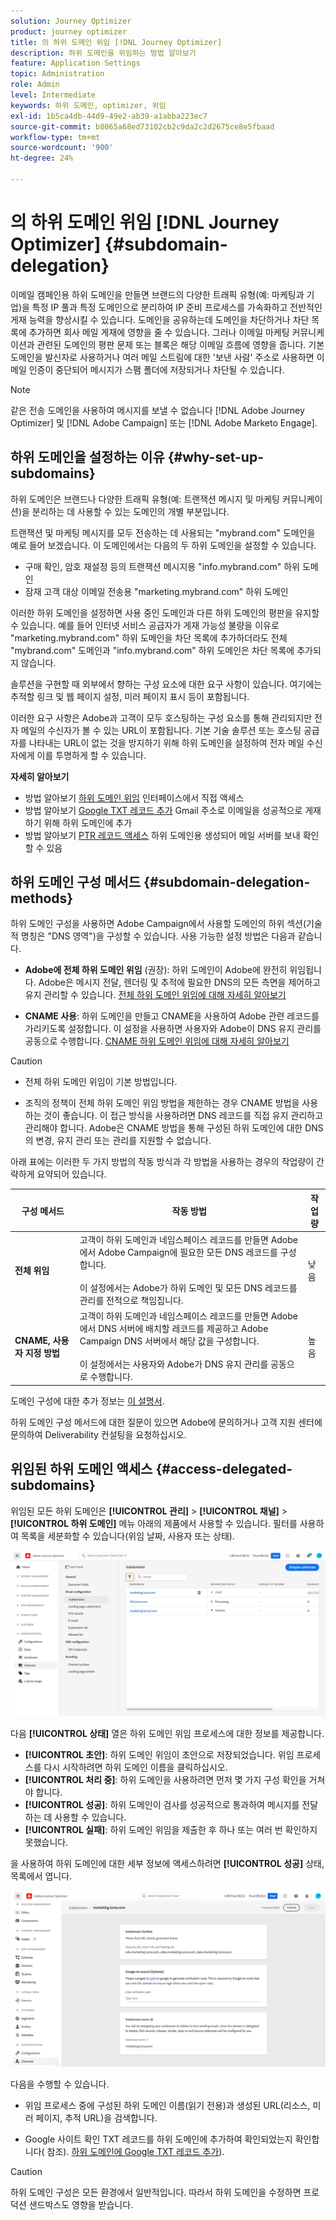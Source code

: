 ```yaml
---
solution: Journey Optimizer
product: journey optimizer
title: 의 하위 도메인 위임 [!DNL Journey Optimizer]
description: 하위 도메인을 위임하는 방법 알아보기
feature: Application Settings
topic: Administration
role: Admin
level: Intermediate
keywords: 하위 도메인, optimizer, 위임
exl-id: 1b5ca4db-44d9-49e2-ab39-a1abba223ec7
source-git-commit: b8065a68ed73102cb2c9da2c2d2675ce8e5fbaad
workflow-type: tm+mt
source-wordcount: '900'
ht-degree: 24%

---
```


# 의 하위 도메인 위임 [!DNL Journey Optimizer] {#subdomain-delegation}

이메일 캠페인용 하위 도메인을 만들면 브랜드의 다양한 트래픽 유형(예: 마케팅과 기업)을 특정 IP 풀과 특정 도메인으로 분리하여 IP 준비 프로세스를 가속화하고 전반적인 게재 능력을 향상시킬 수 있습니다. 도메인을 공유하는데 도메인을 차단하거나 차단 목록에 추가하면 회사 메일 게재에 영향을 줄 수 있습니다. 그러나 이메일 마케팅 커뮤니케이션과 관련된 도메인의 평판 문제 또는 블록은 해당 이메일 흐름에 영향을 줍니다. 기본 도메인을 발신자로 사용하거나 여러 메일 스트림에 대한 &#39;보낸 사람&#39; 주소로 사용하면 이메일 인증이 중단되어 메시지가 스팸 폴더에 저장되거나 차단될 수 있습니다.

>[!NOTE]
>
>같은 전송 도메인을 사용하여 메시지를 보낼 수 없습니다 [!DNL Adobe Journey Optimizer] 및 [!DNL Adobe Campaign] 또는 [!DNL Adobe Marketo Engage].

## 하위 도메인을 설정하는 이유 {#why-set-up-subdomains}

하위 도메인은 브랜드나 다양한 트래픽 유형(예: 트랜잭션 메시지 및 마케팅 커뮤니케이션)을 분리하는 데 사용할 수 있는 도메인의 개별 부분입니다.

트랜잭션 및 마케팅 메시지를 모두 전송하는 데 사용되는 &quot;mybrand.com&quot; 도메인을 예로 들어 보겠습니다. 이 도메인에서는 다음의 두 하위 도메인을 설정할 수 있습니다.

* 구매 확인, 암호 재설정 등의 트랜잭션 메시지용 &quot;info.mybrand.com&quot; 하위 도메인
* 잠재 고객 대상 이메일 전송용 &quot;marketing.mybrand.com&quot; 하위 도메인

이러한 하위 도메인을 설정하면 사용 중인 도메인과 다른 하위 도메인의 평판을 유지할 수 있습니다. 예를 들어 인터넷 서비스 공급자가 게재 가능성 불량을 이유로 &quot;marketing.mybrand.com&quot; 하위 도메인을 차단 목록에 추가하더라도 전체 &quot;mybrand.com&quot; 도메인과 &quot;info.mybrand.com&quot; 하위 도메인은 차단 목록에 추가되지 않습니다.

솔루션을 구현할 때 외부에서 향하는 구성 요소에 대한 요구 사항이 있습니다. 여기에는 추적할 링크 및 웹 페이지 설정, 미러 페이지 표시 등이 포함됩니다.

이러한 요구 사항은 Adobe과 고객이 모두 호스팅하는 구성 요소를 통해 관리되지만 전자 메일의 수신자가 볼 수 있는 URL이 포함됩니다. 기본 기술 솔루션 또는 호스팅 공급자를 나타내는 URL이 없는 것을 방지하기 위해 하위 도메인을 설정하여 전자 메일 수신자에게 이를 투명하게 할 수 있습니다.

**자세히 알아보기**

* 방법 알아보기 [하위 도메인 위임](delegate-subdomain.md) 인터페이스에서 직접 액세스
* 방법 알아보기 [Google TXT 레코드 추가](google-txt.md) Gmail 주소로 이메일을 성공적으로 게재하기 위해 하위 도메인에 추가
* 방법 알아보기 [PTR 레코드 액세스](ptr-records.md) 하위 도메인용 생성되어 메일 서버를 보내 확인할 수 있음

## 하위 도메인 구성 메서드 {#subdomain-delegation-methods}

하위 도메인 구성을 사용하면 Adobe Campaign에서 사용할 도메인의 하위 섹션(기술적 명칭은 &quot;DNS 영역&quot;)을 구성할 수 있습니다. 사용 가능한 설정 방법은 다음과 같습니다.

* **Adobe에 전체 하위 도메인 위임** (권장): 하위 도메인이 Adobe에 완전히 위임됩니다. Adobe은 메시지 전달, 렌더링 및 추적에 필요한 DNS의 모든 측면을 제어하고 유지 관리할 수 있습니다. [전체 하위 도메인 위임에 대해 자세히 알아보기](delegate-subdomain.md#full-subdomain-delegation)

* **CNAME 사용**: 하위 도메인을 만들고 CNAME을 사용하여 Adobe 관련 레코드를 가리키도록 설정합니다. 이 설정을 사용하면 사용자와 Adobe이 DNS 유지 관리를 공동으로 수행합니다. [CNAME 하위 도메인 위임에 대해 자세히 알아보기](delegate-subdomain.md#cname-subdomain-delegation)

>[!CAUTION]
>
>* 전체 하위 도메인 위임이 기본 방법입니다.
>
>* 조직의 정책이 전체 하위 도메인 위임 방법을 제한하는 경우 CNAME 방법을 사용하는 것이 좋습니다. 이 접근 방식을 사용하려면 DNS 레코드를 직접 유지 관리하고 관리해야 합니다. Adobe은 CNAME 방법을 통해 구성된 하위 도메인에 대한 DNS의 변경, 유지 관리 또는 관리를 지원할 수 없습니다.


아래 표에는 이러한 두 가지 방법의 작동 방식과 각 방법을 사용하는 경우의 작업량이 간략하게 요약되어 있습니다.

| 구성 메서드 | 작동 방법 | 작업량 |
|---|---|---|
| **전체 위임** | 고객이 하위 도메인과 네임스페이스 레코드를 만들면 Adobe에서 Adobe Campaign에 필요한 모든 DNS 레코드를 구성합니다.<br/><br/>이 설정에서는 Adobe가 하위 도메인 및 모든 DNS 레코드를 관리를 전적으로 책임집니다. | 낮음 |
| **CNAME, 사용자 지정 방법** | 고객이 하위 도메인과 네임스페이스 레코드를 만들면 Adobe에서 DNS 서버에 배치할 레코드를 제공하고 Adobe Campaign DNS 서버에서 해당 값을 구성합니다.<br/><br/>이 설정에서는 사용자와 Adobe가 DNS 유지 관리를 공동으로 수행합니다. | 높음 |

도메인 구성에 대한 추가 정보는 [이 설명서](https://experienceleague.adobe.com/docs/deliverability-learn/deliverability-best-practice-guide/additional-resources/product-specific-resources/campaign/ac-domain-name-setup.html).

하위 도메인 구성 메서드에 대한 질문이 있으면 Adobe에 문의하거나 고객 지원 센터에 문의하여 Deliverability 컨설팅을 요청하십시오.

## 위임된 하위 도메인 액세스 {#access-delegated-subdomains}

위임된 모든 하위 도메인은 **[!UICONTROL 관리]** > **[!UICONTROL 채널]** > **[!UICONTROL 하위 도메인]** 메뉴 아래의 제품에서 사용할 수 있습니다. 필터를 사용하여 목록을 세분화할 수 있습니다(위임 날짜, 사용자 또는 상태).

![](assets/subdomain-list.png)

다음 **[!UICONTROL 상태]** 열은 하위 도메인 위임 프로세스에 대한 정보를 제공합니다.

* **[!UICONTROL 초안]**: 하위 도메인 위임이 초안으로 저장되었습니다. 위임 프로세스를 다시 시작하려면 하위 도메인 이름을 클릭하십시오.
* **[!UICONTROL 처리 중]**: 하위 도메인을 사용하려면 먼저 몇 가지 구성 확인을 거쳐야 합니다.
* **[!UICONTROL 성공]**: 하위 도메인이 검사를 성공적으로 통과하여 메시지를 전달하는 데 사용할 수 있습니다.
* **[!UICONTROL 실패]**: 하위 도메인 위임을 제출한 후 하나 또는 여러 번 확인하지 못했습니다.

을 사용하여 하위 도메인에 대한 세부 정보에 액세스하려면 **[!UICONTROL 성공]** 상태, 목록에서 엽니다.

![](assets/subdomain-delegated.png)

다음을 수행할 수 있습니다.

* 위임 프로세스 중에 구성된 하위 도메인 이름(읽기 전용)과 생성된 URL(리소스, 미러 페이지, 추적 URL)을 검색합니다.

* Google 사이트 확인 TXT 레코드를 하위 도메인에 추가하여 확인되었는지 확인합니다( 참조). [하위 도메인에 Google TXT 레코드 추가](google-txt.md)).


>[!CAUTION]
>
>하위 도메인 구성은 모든 환경에서 일반적입니다. 따라서 하위 도메인을 수정하면 프로덕션 샌드박스도 영향을 받습니다.
